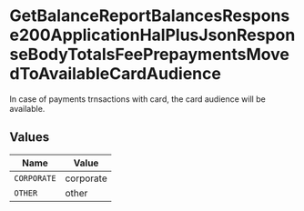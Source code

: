 # GetBalanceReportBalancesResponse200ApplicationHalPlusJsonResponseBodyTotalsFeePrepaymentsMovedToAvailableCardAudience

In case of payments trnsactions with card, the card audience will be available.


## Values

| Name        | Value       |
| ----------- | ----------- |
| `CORPORATE` | corporate   |
| `OTHER`     | other       |